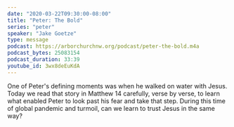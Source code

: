 ```yaml
---
date: "2020-03-22T09:30:00-08:00"
title: "Peter: The Bold"
series: "peter"
speaker: "Jake Goetze"
type: message
podcast: https://arborchurchnw.org/podcast/peter-the-bold.m4a
podcast_bytes: 25083154
podcast_duration: 33:39
youtube_id: 3wx8deEuKdA
---
```


One of Peter's defining moments was when he walked on water with Jesus.  Today we read that story in Matthew 14 carefully, verse by verse, to learn what enabled Peter to look past his fear and take that step. During this time of global pandemic and turmoil, can we learn to trust Jesus in the same way?

